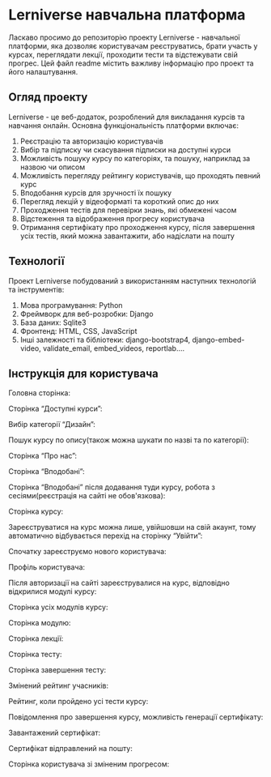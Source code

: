 # Lerniverse навчальна платформа 
Ласкаво просимо до репозиторію проекту Lerniverse - навчальної платформи, яка дозволяє користувачам реєструватись, брати участь у курсах, переглядати лекції, проходити тести та відстежувати свій прогрес. Цей файл readme містить важливу інформацію про проект та його налаштування. 

## Огляд проекту 
Lerniverse - це веб-додаток, розроблений для викладання курсів та навчання онлайн. 
Основна функціональність платформи включає: 
1. Реєстрацію та авторизацію користувачів 
2. Вибір та підписку чи скасування підписки на доступні курси 
3. Можливість пошуку курсу по категоріях, та пошуку, наприклад за назвою чи описом
4. Можливість перегляду рейтингу користувачів, що проходять певний курс
5. Вподобання курсів для зручності їх пошуку
6. Перегляд лекцій у відеоформаті та короткий опис до них
7. Проходження тестів для перевірки знань, які обмежені часом
8. Відстеження та відображення прогресу користувача 
9. Отримання сертифікату про проходження курсу, після завершення усіх тестів, який можна завантажити, або надіслати на пошту

## Технології 
Проект Lerniverse побудований з використанням наступних технологій та інструментів: 
1. Мова програмування: Python
2. Фреймворк для веб-розробки: Django
3. База даних: Sqlite3
4. Фронтенд: HTML, CSS, JavaScript 
5. Інші залежності та бібліотеки: django-bootstrap4, django-embed-video, validate_email, embed_videos, reportlab….

## Інструкція для користувача
Головна сторінка:


Сторінка “Доступні курси”:

Вибір категорії “Дизайн”:


Пошук курсу по опису(також можна шукати по назві та по категорії):



Сторінка “Про нас”:


Сторінка “Вподобані”:

Сторінка “Вподобані” після додавання туди курсу, робота з сесіями(реєстрація на сайті не обов'язкова):


Сторінка курсу:

Зареєструватися на курс можна лише, увійшовши на свій акаунт, тому автоматично відбувається перехід на сторінку “Увійти”:


Спочатку зареєструємо нового користувача:

Профіль користувача:


Після авторизації на сайті зареєструвалися на курс, відповідно відкрилися модулі курсу: 



Сторінка усіх модулів курсу:


Сторінка модулю:


Сторінка лекції:


Сторінка тесту:


Сторінка завершення тесту:


Змінений рейтинг учасників:


Рейтинг, коли пройдено усі тести курсу:


Повідомлення про завершення курсу, можливість генерації сертифікату:




Завантажений сертифікат:


Сертифікат відправлений на пошту:







Сторінка користувача зі зміненим прогресом:


